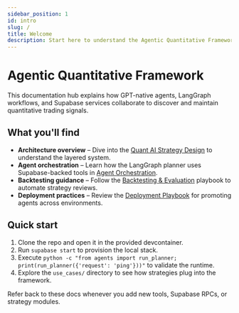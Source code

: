 ```yaml
---
sidebar_position: 1
id: intro
slug: /
title: Welcome
description: Start here to understand the Agentic Quantitative Framework and its Supabase-first architecture.
---
```


# Agentic Quantitative Framework

This documentation hub explains how GPT-native agents, LangGraph workflows, and Supabase services collaborate to discover and maintain quantitative trading signals.

## What you'll find

- **Architecture overview** – Dive into the [Quant AI Strategy Design](architecture/quant_ai_strategy_design.md) to understand the layered system.
- **Agent orchestration** – Learn how the LangGraph planner uses Supabase-backed tools in [Agent Orchestration](agents.md).
- **Backtesting guidance** – Follow the [Backtesting & Evaluation](backtesting.md) playbook to automate strategy reviews.
- **Deployment practices** – Review the [Deployment Playbook](deployment.md) for promoting agents across environments.

## Quick start

1. Clone the repo and open it in the provided devcontainer.
2. Run `supabase start` to provision the local stack.
3. Execute `python -c "from agents import run_planner; print(run_planner({'request': 'ping'}))"` to validate the runtime.
4. Explore the `use_cases/` directory to see how strategies plug into the framework.

Refer back to these docs whenever you add new tools, Supabase RPCs, or strategy modules.

